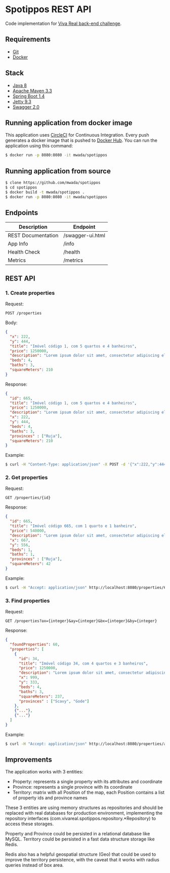 # Spotippos REST API

Code implementation for [Viva Real back-end challenge](https://github.com/VivaReal/code-challenge/blob/master/backend.md).


## Requirements

* [Git](https://git-scm.com/)
* [Docker](https://www.docker.com)


## Stack

* [Java 8](http://openjdk.java.net/)
* [Apache Maven 3.3](http://maven.apache.org/)
* [Spring Boot 1.4](http://projects.spring.io/spring-boot/)
* [Jetty 9.3](http://www.eclipse.org/jetty/)
* [Swagger 2.0](http://swagger.io/)


## Running application from docker image

This application uses [CircleCI](https://circleci.com) for Continuous Integration. Every push generates a docker image that is pushed to [Docker Hub](https://hub.docker.com/r/mwada/spotippos/).
You can run the application using this command:

```sh
$ docker run -p 8080:8080 -it mwada/spotippos
```


## Running application from source

```sh
$ clone https://github.com/mwada/spotippos
$ cd spotippos
$ docker build -t mwada/spotippos .
$ docker run -p 8080:8080 -it mwada/spotippos
```


## Endpoints

Description | Endpoint
------------|---------
REST Documentation|/swagger-ui.html
App Info|/info
Health Check|/health
Metrics|/metrics


## REST API

### 1. Create properties
Request:
```
POST /properties
```

Body:
```json
{
  "x": 222,
  "y": 444,
  "title": "Imóvel código 1, com 5 quartos e 4 banheiros",
  "price": 1250000,
  "description": "Lorem ipsum dolor sit amet, consectetur adipiscing elit.",
  "beds": 4,
  "baths": 3,
  "squareMeters": 210
}
```
Response:
```json
{
  "id": 665,
  "title": "Imóvel código 1, com 5 quartos e 4 banheiros",
  "price": 1250000,
  "description": "Lorem ipsum dolor sit amet, consectetur adipiscing elit.",
  "x": 222,
  "y": 444,
  "beds": 4,
  "baths": 3,
  "provinces" : ["Ruja"],
  "squareMeters": 210
}
```

Example:
```sh
$ curl -H "Content-Type: application/json" -X POST -d '{"x":222,"y":444,"title": "Title","price":1250000,"description":"Description","beds":4,"baths":3,"squareMeters":210}' http://localhost:8080/properties
```

### 2. Get properties

Request:
```
GET /properties/{id}
```

Response:
```json
{
  "id": 665,
  "title": "Imóvel código 665, com 1 quarto e 1 banheiro",
  "price": 540000,
  "description": "Lorem ipsum dolor sit amet, consectetur adipiscing elit.",
  "x": 667,
  "y": 556,
  "beds": 1,
  "baths": 1,
  "provinces" : ["Ruja"],
  "squareMeters": 42
}
```

Example:
```sh
$ curl -H "Accept: application/json" http://localhost:8080/properties/665
```

### 3. Find properties

Request:
```
GET /properties?ax={integer}&ay={integer}&bx={integer}&by={integer}
```

Response:
```json
{
  "foundProperties": 60,
  "properties": [
    {
      "id": 34,
      "title": "Imóvel código 34, com 4 quartos e 3 banheiros",
      "price": 1250000,
      "description": "Lorem ipsum dolor sit amet, consectetur adipiscing elit.",
      "x": 999,
      "y": 333,
      "beds": 4,
      "baths": 3,
      "squareMeters": 237,
      "provinces" : ["Scavy", "Gode"]
    },
    {"..."},
    {"..."}
  ]
}
```

Example:
```sh
$ curl -H "Accept: application/json" http://localhost:8080/properties/ax=0&ay=100&bx=100&by=0
```

## Improvements

The application works with 3 entities:

* Property: represents a single property with its attributes and coordinate
* Province: represents a single province with its coordinate
* Territory: matrix with all Position of the map, each Position contains a list of property ids and province names

These 3 entities are using memory structures as repositories and should be replaced with real databases for production environment, implementing the repository interfaces (com.vivareal.spotippos.repository.*Repository) to access these storages.

Property and Province could be persisted in a relational database like MySQL.
Territory could be persisted in a fast data structure storage like Redis.

Redis also has a helpful geospatial structure (Geo) that could be used to improve the territory persistence, with the caveat that it works with radius queries instead of box area. 
